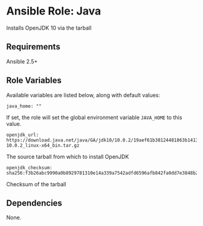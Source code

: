 # Ansible Role: Java

Installs OpenJDK 10 via the tarball

## Requirements

Ansible 2.5+

## Role Variables

Available variables are listed below, along with default values:

    java_home: ""

If set, the role will set the global environment variable `JAVA_HOME` to this value.

    openjdk_url: https://download.java.net/java/GA/jdk10/10.0.2/19aef61b38124481863b1413dce1855f/13/openjdk-10.0.2_linux-x64_bin.tar.gz
    
The source tarball from which to install OpenJDK

    openjdk_checksum: sha256:f3b26abc9990a0b8929781310e14a339a7542adfd6596afb842fa0dd7e3848b2

Checksum of the tarball


## Dependencies

None.
